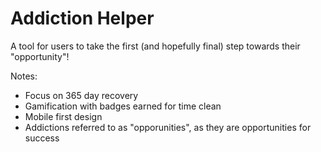 # Addiction Helper
A tool for users to take the first (and hopefully final) step towards their "opportunity"! 

Notes:
- Focus on 365 day recovery
- Gamification with badges earned for time clean
- Mobile first design
- Addictions referred to as "opporunities", as they are opportunities for success
